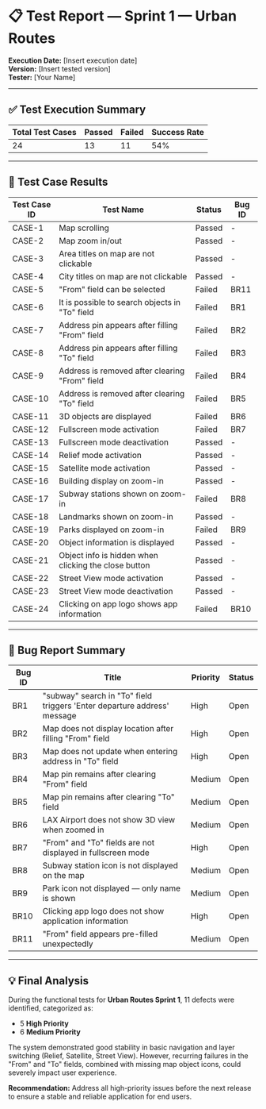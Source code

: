 
# 📋 Test Report — Sprint 1 — Urban Routes

**Execution Date:** [Insert execution date]  
**Version:** [Insert tested version]  
**Tester:** [Your Name]  

---

## ✅ Test Execution Summary

| Total Test Cases | Passed | Failed | Success Rate |
|------------------|--------|--------|--------------|
| 24               | 13     | 11     | 54%          |

---

## 🧪 Test Case Results

| Test Case ID | Test Name | Status | Bug ID |
|--------------|-----------|--------|--------|
| CASE-1       | Map scrolling | Passed | - |
| CASE-2       | Map zoom in/out | Passed | - |
| CASE-3       | Area titles on map are not clickable | Passed | - |
| CASE-4       | City titles on map are not clickable | Passed | - |
| CASE-5       | "From" field can be selected | Failed | BR11 |
| CASE-6       | It is possible to search objects in "To" field | Failed | BR1 |
| CASE-7       | Address pin appears after filling "From" field | Failed | BR2 |
| CASE-8       | Address pin appears after filling "To" field | Failed | BR3 |
| CASE-9       | Address is removed after clearing "From" field | Failed | BR4 |
| CASE-10      | Address is removed after clearing "To" field | Failed | BR5 |
| CASE-11      | 3D objects are displayed | Failed | BR6 |
| CASE-12      | Fullscreen mode activation | Failed | BR7 |
| CASE-13      | Fullscreen mode deactivation | Passed | - |
| CASE-14      | Relief mode activation | Passed | - |
| CASE-15      | Satellite mode activation | Passed | - |
| CASE-16      | Building display on zoom-in | Passed | - |
| CASE-17      | Subway stations shown on zoom-in | Failed | BR8 |
| CASE-18      | Landmarks shown on zoom-in | Passed | - |
| CASE-19      | Parks displayed on zoom-in | Failed | BR9 |
| CASE-20      | Object information is displayed | Passed | - |
| CASE-21      | Object info is hidden when clicking the close button | Passed | - |
| CASE-22      | Street View mode activation | Passed | - |
| CASE-23      | Street View mode deactivation | Passed | - |
| CASE-24      | Clicking on app logo shows app information | Failed | BR10 |

---

## 🐞 Bug Report Summary

| Bug ID | Title | Priority | Status |
|--------|-------|----------|--------|
| BR1    | "subway" search in "To" field triggers 'Enter departure address' message | High | Open |
| BR2    | Map does not display location after filling "From" field | High | Open |
| BR3    | Map does not update when entering address in "To" field | High | Open |
| BR4    | Map pin remains after clearing "From" field | Medium | Open |
| BR5    | Map pin remains after clearing "To" field | Medium | Open |
| BR6    | LAX Airport does not show 3D view when zoomed in | Medium | Open |
| BR7    | "From" and "To" fields are not displayed in fullscreen mode | High | Open |
| BR8    | Subway station icon is not displayed on the map | Medium | Open |
| BR9    | Park icon not displayed — only name is shown | Medium | Open |
| BR10   | Clicking app logo does not show application information | High | Open |
| BR11   | "From" field appears pre-filled unexpectedly | Medium | Open |

---

## 💡 Final Analysis

During the functional tests for **Urban Routes Sprint 1**, 11 defects were identified, categorized as:

- 5 **High Priority**
- 6 **Medium Priority**

The system demonstrated good stability in basic navigation and layer switching (Relief, Satellite, Street View). However, recurring failures in the "From" and "To" fields, combined with missing map object icons, could severely impact user experience.

**Recommendation:** Address all high-priority issues before the next release to ensure a stable and reliable application for end users.
